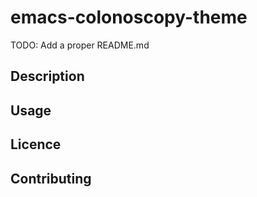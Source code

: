 
# emacs-colonoscopy-theme

TODO: Add a proper README.md

## Description

## Usage

## Licence

## Contributing


